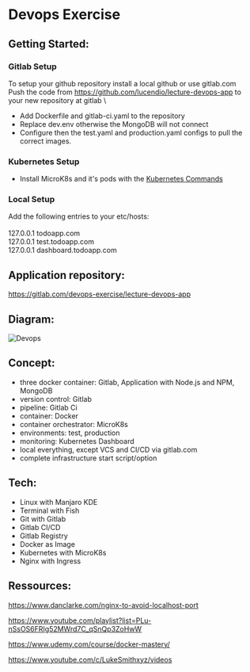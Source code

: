 # Devops Exercise

## Getting Started:

### Gitlab Setup
To setup your github repository install a local github or use gitlab.com \
Push the code from https://github.com/lucendio/lecture-devops-app to your new repository at gitlab \

- Add Dockerfile and gitlab-ci.yaml to the repository
- Replace dev.env otherwise the MongoDB will not connect
- Configure then the test.yaml and production.yaml configs to pull the correct images.
### Kubernetes Setup
- Install MicroK8s and it's pods with the [Kubernetes Commands](https://github.com/zainlol/devops-exercise/tree/master/Kubernetes%20Setup)
### Local Setup
Add the following entries to your etc/hosts:\
\
127.0.0.1  todoapp.com\
127.0.0.1  test.todoapp.com\
127.0.0.1  dashboard.todoapp.com

## Application repository: 
https://gitlab.com/devops-exercise/lecture-devops-app 

## Diagram:

![Devops](https://user-images.githubusercontent.com/6658807/87093038-d2484780-c23c-11ea-9ac7-e158f28cb0f0.png "Diagram for concept")

## Concept:
- three docker container: Gitlab, Application with Node.js and NPM, MongoDB
- version control: Gitlab
- pipeline: Gitlab Ci
- container: Docker
- container orchestrator: MicroK8s
- environments: test, production
- monitoring: Kubernetes Dashboard
- local everything, except VCS and CI/CD via gitlab.com
- complete infrastructure start script/option

## Tech:
- Linux with Manjaro KDE
- Terminal with Fish
- Git with Gitlab 
- Gitlab CI/CD
- Gitlab Registry
- Docker as Image
- Kubernetes with MicroK8s
- Nginx with Ingress

## Ressources:

https://www.danclarke.com/nginx-to-avoid-localhost-port

https://www.youtube.com/playlist?list=PLu-nSsOS6FRIg52MWrd7C_qSnQp3ZoHwW

https://www.udemy.com/course/docker-mastery/

https://www.youtube.com/c/LukeSmithxyz/videos
